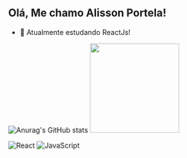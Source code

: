 ## Olá, Me chamo Alisson Portela!
- 🌱 Atualmente estudando ReactJs! 

<div>

 ![Anurag's GitHub stats](https://github-readme-stats.vercel.app/api?username=alissondevport&show_icons=true&theme=radical)
<img height="180em" src="https://github-readme-stats.vercel.app/api/top-langs/?username=alissondevport&layout=compact&langs_count-16&theme=radical"/>

</div>

![React](https://img.shields.io/badge/react-%2320232a.svg?style=for-the-badge&logo=react&logoColor=%2361DAFB) ![JavaScript](https://img.shields.io/badge/javascript-%23323330.svg?style=for-the-badge&logo=javascript&logoColor=%23F7DF1E)

